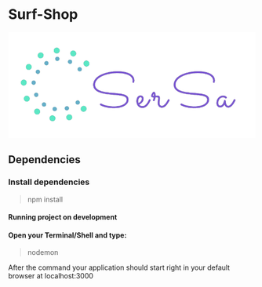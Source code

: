 # Surf-Shop

![](./src/images/logo_transparent.png)

## Dependencies

### Install dependencies

> npm install

#### Running project on development

#### Open your Terminal/Shell and type:

> nodemon

After the command your application should start right in your default browser at localhost:3000